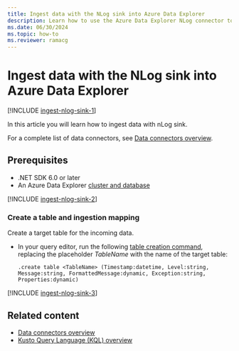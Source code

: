 ```yaml
---
title: Ingest data with the NLog sink into Azure Data Explorer
description: Learn how to use the Azure Data Explorer NLog connector to ingest data into your cluster.
ms.date: 06/30/2024
ms.topic: how-to
ms.reviewer: ramacg
---
```

# Ingest data with the NLog sink into Azure Data Explorer

[!INCLUDE [ingest-nlog-sink-1](includes/cross-repo/ingest-nlog-sink-1.md)]

In this article you will learn how to ingest data with nLog sink.

For a complete list of data connectors, see [Data connectors overview](integrate-data-overview.md).

## Prerequisites

* .NET SDK 6.0 or later
* An Azure Data Explorer [cluster and database](create-cluster-and-database.md)

[!INCLUDE [ingest-nlog-sink-2](includes/cross-repo/ingest-nlog-sink-2.md)]

### Create a table and ingestion mapping

Create a target table for the incoming data.

* In your query editor, run the following [table creation command](/kusto/management/create-table-command), replacing the placeholder *TableName* with the name of the target table:

    ```kusto
    .create table <TableName> (Timestamp:datetime, Level:string, Message:string, FormattedMessage:dynamic, Exception:string, Properties:dynamic)
    ```

[!INCLUDE [ingest-nlog-sink-3](includes/cross-repo/ingest-nlog-sink-3.md)]

## Related content

* [Data connectors overview](integrate-data-overview.md)
* [Kusto Query Language (KQL) overview](/kusto/query/index)
